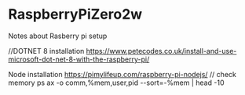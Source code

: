 # RaspberryPiZero2w
Notes about Rasberry pi setup

//DOTNET 8 installation
https://www.petecodes.co.uk/install-and-use-microsoft-dot-net-8-with-the-raspberry-pi/

Node installation
https://pimylifeup.com/raspberry-pi-nodejs/
// check memory
ps ax -o comm,%mem,user,pid --sort=-%mem | head -10
